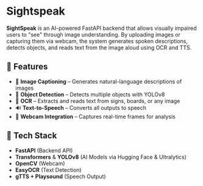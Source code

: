 # Sightspeak
 
**SightSpeak** is an AI-powered FastAPI backend that allows visually impaired users to "see" through image understanding. By uploading images or capturing them via webcam, the system generates spoken descriptions, detects objects, and reads text from the image aloud using OCR and TTS.

## 🧠 Features
- 📸 **Image Captioning** – Generates natural-language descriptions of images
- 🧍 **Object Detection** – Detects multiple objects with YOLOv8
- 🧾 **OCR** – Extracts and reads text from signs, boards, or any image
- 🔊 **Text-to-Speech** – Converts all outputs to speech
- 🎥 **Webcam Integration** – Captures real-time frames for analysis

## 🚀 Tech Stack
- **FastAPI** (Backend API)
- **Transformers** & **YOLOv8** (AI Models via Hugging Face & Ultralytics)
- **OpenCV** (Webcam)
- **EasyOCR** (Text Detection)
- **gTTS + Playsound** (Speech Output)
